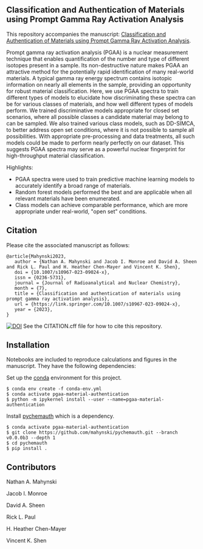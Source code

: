 Classification and Authentication of Materials using Prompt Gamma Ray Activation Analysis
---
This repository accompanies the manuscript: [Classification and Authentication of Materials using Prompt Gamma Ray Activation Analysis](https://dx.doi.org/10.1007/s10967-023-09024-x). 

Prompt gamma ray activation analysis (PGAA) is a nuclear measurement technique that enables quantification of the number and type of different isotopes present in a sample.  Its non-destructive nature makes PGAA an attractive method for the potentially rapid identification of many real-world materials.  A typical gamma ray energy spectrum contains isotopic information on nearly all elements in the sample, providing an opportunity for robust material classification. Here, we use PGAA spectra to train different types of models to elucidate how discriminating these spectra can be for various classes of materials, and how well different types of models perform.  We trained discriminative models appropriate for closed set scenarios, where all possible classes a candidate material may belong to can be sampled.  We also trained various class models, such as DD-SIMCA, to better address open set conditions, where it is not possible to sample all possibilities.  With appropriate pre-processing and data treatments, all such models could be made to perform nearly perfectly on our dataset.  This suggests PGAA spectra may serve as a powerful nuclear fingerprint for high-throughput material classification.

Highlights:

* PGAA spectra were used to train predictive machine learning models to accurately identify a broad range of materials.
* Random forest models performed the best and are applicable when all relevant materials have been enumerated.
* Class models can achieve comparable performance, which are more appropriate under real-world, "open set" conditions.


Citation
---
Please cite the associated manuscript as follows:

~~~code
@article{Mahynski2023,
   author = {Nathan A. Mahynski and Jacob I. Monroe and David A. Sheen and Rick L. Paul and H. Heather Chen-Mayer and Vincent K. Shen},
   doi = {10.1007/s10967-023-09024-x},
   issn = {0236-5731},
   journal = {Journal of Radioanalytical and Nuclear Chemistry},
   month = {7},
   title = {Classification and authentication of materials using prompt gamma ray activation analysis},
   url = {https://link.springer.com/10.1007/s10967-023-09024-x},
   year = {2023},
}
~~~

[![DOI](https://zenodo.org/badge/621448099.svg)](https://zenodo.org/badge/latestdoi/621448099) See the CITATION.cff file for how to cite this repository.

Installation
---
Notebooks are included to reproduce calculations and figures in the manuscript.  They have the following dependencies:

Set up the [conda](https://www.anaconda.com/) environment for this project.
```code
$ conda env create -f conda-env.yml
$ conda activate pgaa-material-authentication
$ python -m ipykernel install --user --name=pgaa-material-authentication
```

Install [pychemauth](https://github.com/mahynski/pychemauth) which is a dependency.
```code
$ conda activate pgaa-material-authentication
$ git clone https://github.com/mahynski/pychemauth.git --branch v0.0.0b3 --depth 1
$ cd pychemauth
$ pip install .
```

Contributors
---
Nathan A. Mahynski

Jacob I. Monroe

David A. Sheen

Rick L. Paul

H. Heather Chen-Mayer

Vincent K. Shen
